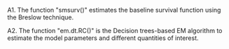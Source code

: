 A1. The function "smsurv()" estimates the baseline survival function using the Breslow technique.

A2. The function "em.dt.RC()" is the Decision trees-based EM algorithm to estimate the model parameters and different quantities of interest.
